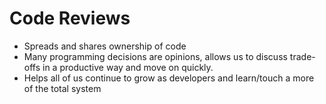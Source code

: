 # Code Reviews

- Spreads and shares ownership of code
- Many programming decisions are opinions, allows us to discuss trade-offs in a productive way and move on quickly.
- Helps all of us continue to grow as developers and learn/touch a more of the total system